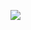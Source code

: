 [![](https://github.com/fiji/Linear_Kuwahara/actions/workflows/build-main.yml/badge.svg)](https://github.com/fiji/Linear_Kuwahara/actions/workflows/build-main.yml)

